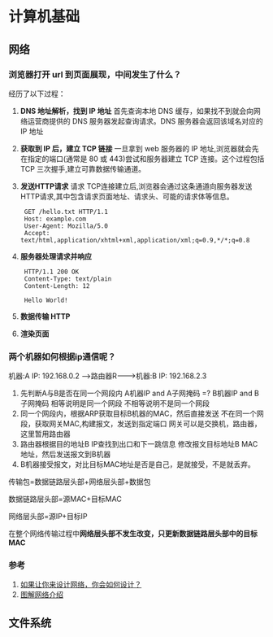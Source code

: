 # 计算机基础

## 网络

### 浏览器打开 url 到页面展现，中间发生了什么？

经历了以下过程：

1. **DNS 地址解析，找到 IP 地址**
   首先查询本地 DNS 缓存，如果找不到就会向网络运营商提供的 DNS 服务器发起查询请求。DNS 服务器会返回该域名对应的 IP 地址
2. **获取到 IP 后，建立 TCP 链接**
   一旦拿到 web 服务器的 IP 地址,浏览器就会先在指定的端口(通常是 80 或 443)尝试和服务器建立 TCP 连接。这个过程包括 TCP 三次握手,建立可靠数据传输通道。
3. **发送HTTP请求**
   请求 TCP连接建立后,浏览器会通过这条通道向服务器发送HTTP请求,其中包含请求页面地址、请求头、可能的请求体等信息。
   ```
    GET /hello.txt HTTP/1.1
    Host: example.com
    User-Agent: Mozilla/5.0
    Accept: text/html,application/xhtml+xml,application/xml;q=0.9,*/*;q=0.8
   ```
   
4. **服务器处理请求并响应**
   ```
    HTTP/1.1 200 OK
    Content-Type: text/plain
    Content-Length: 12

    Hello World!
   ```
   
5. **数据传输 HTTP**
6. **渲染页面**

### 两个机器如何根据ip通信呢？
机器:A IP: 192.168.0.2 -->路由器R--->机器:B IP: 192.168.2.3

1. 先判断A与B是否在同一个网段内
    A机器IP and A子网掩码 =? B机器IP and B子网掩码
    相等说明是同一个网段
    不相等说明不是同一个网段
2. 同一个网段内，根据ARP获取目标B机器的MAC，然后直接发送
    不在同一个网段，获取网关MAC,构建报文，发送到指定端口
    网关可以是交换机，路由器，这里暂用路由器
3. 路由器根据目的地址B IP查找到出口和下一跳信息
    修改报文目标地址B MAC地址，然后发送报文到B机器
4. B机器接受报文，对比目标MAC地址是否是自己，是就接受，不是就丢弃。

传输包=数据链路层头部+网络层头部+数据包

数据链路层头部=源MAC+目标MAC

网络层头部=源IP+目标IP

在整个网络传输过程中**网络层头部不发生改变，只更新数据链路层头部中的目标MAC**


### 参考
1. [如果让你来设计网络，你会如何设计？](https://mp.weixin.qq.com/s?__biz=MzIyOTYxNDI5OA==&mid=2247490726&idx=1&sn=7b270d0b17e6a2e56517938996dfd7e8)
2. [图解网络介绍](https://www.xiaolincoding.com/network/)

## 文件系统
